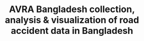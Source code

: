 ---
title: "AVRA Bangladesh collection, analysis & visualization of road accident data in Bangladesh"
collection: publications 
permalink: /publications/ug-misc/avra-bd
# date: 2020-06-08
year: 2013
venue: 'ICIEV'
venue-type: 'Conference'
research-category: 'Human-Centered Decision Systems'
website-separation-category: 'c3'
pdf: '/files/publications/iciev-avra-2013.pdf'
link: 'https://ieeexplore.ieee.org/abstract/document/6572632'
# code: 'https://doi.org/10.7910/DVN/BEKPWV'
authors: '<b><u>K. M. A. Solaiman</u></b>,  Md. Mustafizur Rahman, Nashid Shahriar'
citation: 'K. M. A. Solaiman, M. M. Rahman and N. Shahriar, "AVRA Bangladesh collection, analysis & visualization of road accident data in Bangladesh," 2013 International Conference on Informatics, Electronics and Vision (ICIEV), 2013, pp. 1-6, doi: 10.1109/ICIEV.2013.6572632.'
# poster
# pdf
# dataset
# slide
# talk/ video
# source code
# award
---